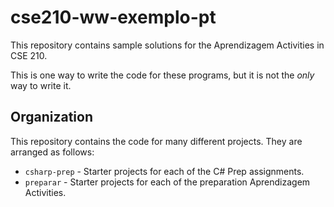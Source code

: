 # cse210-ww-exemplo-pt
This repository contains sample solutions for the Aprendizagem Activities in CSE 210.

This is one way to write the code for these programs, but it is not the _only_ way to write it.

## Organization
This repository contains the code for many different projects. They are arranged as follows:

* `csharp-prep` - Starter projects for each of the C# Prep assignments.
* `preparar` - Starter projects for each of the preparation Aprendizagem Activities.
